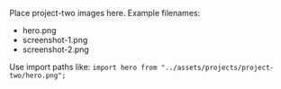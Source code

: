 Place project-two images here. Example filenames:

- hero.png
- screenshot-1.png
- screenshot-2.png

Use import paths like: `import hero from "../assets/projects/project-two/hero.png";`
